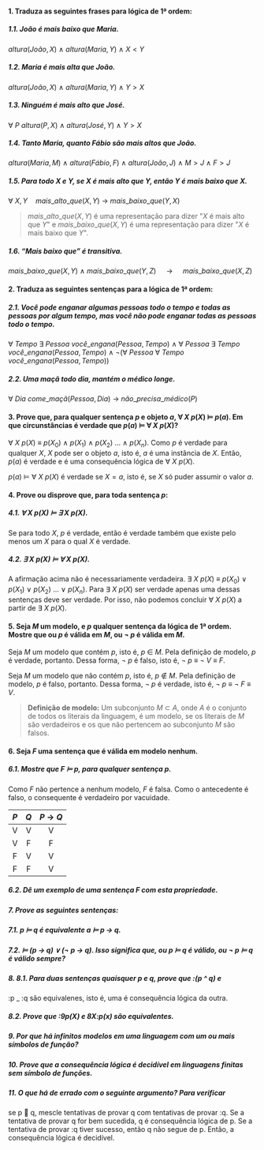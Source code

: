 <!-- $\forall$
$\neg$
$\rightarrow$
$\leftrightarrow$
$\vee$
$\wedge$
$\vdash$
$\dashv$

Predicate Logic 	
$\land$
$\forall$
$\exists$
$\in$
$\models$ -->


#### 1. Traduza as seguintes frases para lógica de 1ª ordem:

##### 1.1. João é mais baixo que Maria.

$altura(João, X)$ $\land$ $altura(Maria, Y)$ $\land$ $X < Y$

##### 1.2. Maria é mais alta que João.

$altura(João, X)$ $\land$ $altura(Maria, Y)$ $\land$ $Y > X$

##### 1.3. Ninguém é mais alto que José.

$\forall$ $P$ $altura(P, X)$ $\land$ $altura(José, Y)$ $\land$ $Y > X$


##### 1.4. Tanto Maria, quanto Fábio são mais altos que João.

$altura(Maria, M)$ $\land$ $altura(Fábio, F)$ $\land$ $altura(João, J)$ $\land$ $M > J$ $\land$ $F > J$

##### 1.5. Para todo X e Y, se X é mais alto que Y, então Y é mais baixo que X.

$\forall$ $X, Y \quad mais\_alto\_que(X,Y)$ $\rightarrow$ $mais\_baixo\_que(Y,X)$

> $mais\_alto\_que(X, Y)$ é uma representação para dizer "$X$ é mais alto que $Y$" e $mais\_baixo\_que(X, Y)$ é uma representação para dizer "$X$ é mais baixo que $Y$".

##### 1.6. “Mais baixo que” é transitiva.

$mais\_baixo\_que(X, Y)$ $\land$ $mais\_baixo\_que(Y, Z) \quad$ $\rightarrow$ $\quad mais\_baixo\_que(X,Z)$ 

#### 2. Traduza as seguintes sentenças para a lógica de 1ª ordem:

##### 2.1. Você pode enganar algumas pessoas todo o tempo e todas as pessoas por algum tempo, mas você não pode enganar todas as pessoas todo o tempo.

$\forall$ $Tempo$ $\exists$ $Pessoa$ $você\_engana(Pessoa, Tempo)$ $\land$ $\forall$ $Pessoa$ $\exists$ $Tempo$ $você\_engana(Pessoa, Tempo)$ $\land$ $\neg$$($$\forall$ $Pessoa$ $\forall$ $Tempo$ $você\_engana(Pessoa, Tempo)$$)$

##### 2.2. Uma maçã todo dia, mantém o médico longe.

$\forall$ $Dia$ $come\_maçã(Pessoa, Dia)$ $\rightarrow$ $não\_precisa\_médico(P)$

#### 3. Prove que, para qualquer sentença $p$ e objeto $a$, $\forall$ $X$ $p(X)$ $\vDash$ $p(a)$. Em que circunstâncias é verdade que $p(a)$ $\vDash$ $\forall$ $X$ $p(X)$?

$\forall$ $X$ $p(X)$  $\equiv$ $p(X_{0})$ $\land$ $p(X_{1})$ $\land$ $p(X_{2})$ $...$ $\land$ $p(X_{n})$. Como $p$ é verdade para qualquer $X$, $X$ pode ser o objeto $a$, isto é, $a$ é uma instância de $X$. Então, $p(a)$ é verdade e é uma consequência lógica de $\forall$ $X$ $p(X)$.

$p(a)$ $\vDash$ $\forall$ $X$ $p(X)$ é verdade se $X = {a}$, isto é, se $X$ só puder assumir o valor $a$.

<!-- 
Exemplo: p ∧ (p → q)  q. Se p ∧ (p → q) é V em M, então
p é V em M e p → q é V em M. Logo, q é V em M. Pela
definição de consequência lógica, p ∧ (p → q)  q. -->

#### 4. Prove ou disprove que, para toda sentença $p$:

##### 4.1. $\forall$ $X$ $p(X)$ $\vDash$ $\exists$ $X$ $p(X)$. 

Se para todo $X$, $p$ é verdade, então é verdade também que existe pelo menos um $X$ para o qual $X$ é verdade.

##### 4.2. $\exists$ $X$ $p(X)$ $\vDash$ $\forall$ $X$ $p(X)$.

A afirmação acima não é necessariamente verdadeira. $\exists$ $X$ $p(X)$  $\equiv$ $p(X_{0})$ $\vee$ $p(X_{1})$ $\vee$ $p(X_{2})$ $...$ $\vee$ $p(X_{n})$. Para $\exists$ $X$ $p(X)$ ser verdade apenas uma dessas sentenças deve ser verdade. Por isso, não podemos concluir $\forall$ $X$ $p(X)$ a partir de $\exists$ $X$ $p(X)$.

#### 5. Seja $M$ um modelo, e $p$ qualquer sentença da lógica de 1ª ordem. Mostre que ou $p$ é válida em $M$, ou $\neg$ $p$ é válida em $M$.

Seja $M$ um modelo que contém $p$, isto é, $p$ $\in$ $M$. Pela definição de modelo, $p$ é verdade, portanto. Dessa forma, $\neg$ $p$ é falso, isto é, $\neg$ $p$ $\equiv$ $\neg$ $V$ $\equiv$ $F$. 

Seja $M$ um modelo que não contém $p$, isto é, $p$ $\notin$ $M$. Pela definição de modelo, $p$ é falso, portanto. Dessa forma, $\neg$ $p$ é verdade, isto é, $\neg$ $p$ $\equiv$ $\neg$ $F$ $\equiv$ $V$. 


> **Definição de modelo:** Um subconjunto $M$ $\subset$ $A$, onde $A$ é o conjunto de todos os literais da linguagem, é um modelo, se os literais de $M$ são verdadeiros e os que não pertencem ao subconjunto $M$ são falsos.

#### 6. Seja $F$ uma sentença que é válida em modelo nenhum.

##### 6.1. Mostre que $F$ $\vDash$ $p$, para qualquer sentença $p$.

Como $F$ não pertence a nenhum modelo, $F$ é falsa. Como o antecedente é falso, o consequente é verdadeiro por vacuidade.

$P$ | $Q$ | $P$ $\rightarrow$ $Q$
:---: | :---: | :---: 
V | V | V
V | F | F
F | V | V
F | F | V

##### 6.2. Dê um exemplo de uma sentença $F$ com esta propriedade.

##### 7. Prove as seguintes sentenças:

##### 7.1. $p$ $\vDash$ $q$ é equivalente a $\vDash$ $p$ $\rightarrow$ $q$.
##### 7.2. $\vDash$ $($$p$ $\rightarrow$ $q$$)$ $\vee$ $($$\neg$ $p$ $\rightarrow$ $q$$)$. Isso significa que, ou $p$ $\vDash$ $q$ é válido, ou $\neg$ $p$ $\vDash$ $q$ é válido sempre?

##### 8. 8.1. Para duas sentenças quaisquer p e q, prove que :(p ^ q) e
:p _ :q são equivalenes, isto é, uma é consequência lógica da
outra.
##### 8.2. Prove que :9p(X) e 8X:p(x) são equivalentes.

##### 9. Por que há infinitos modelos em uma linguagem com um ou mais símbolos de função?
##### 10. Prove que a consequência lógica é decidível em linguagens finitas sem símbolo de funções.

##### 11. O que há de errado com o seguinte argumento? Para verificar
se p  q, mescle tentativas de provar q com tentativas de
provar :q. Se a tentativa de provar q for bem sucedida, q é
consequência lógica de p. Se a tentativa de provar :q tiver
sucesso, então q não segue de p. Então, a consequência lógica
é decidível.